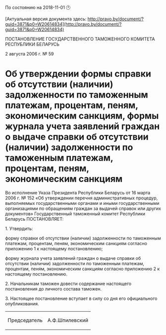 По состоянию на 2018-11-01 &#x1F550;

[Актуальная версия документа здесь: http://pravo.by/document/?guid=3871&p0=W20614834](http://pravo.by/document/?guid=3871&p0=W20614834)

<p>ПОСТАНОВЛЕНИЕ ГОСУДАРСТВЕННОГО ТАМОЖЕННОГО КОМИТЕТА РЕСПУБЛИКИ БЕЛАРУСЬ</p>
<p>2 августа 2006 г. № 59</p>
<h1>Об утверждении формы справки об отсутствии (наличии) задолженности по таможенным платежам, процентам, пеням, экономическим санкциям, формы журнала учета заявлений граждан о выдаче справки об отсутствии (наличии) задолженности по таможенным платежам, процентам, пеням, экономическим санкциям</h1>
<p>Во исполнение Указа Президента Республики Беларусь от 16 марта 2006 г. № 152 «Об утверждении перечня административных процедур, выполняемых государственными органами и иными государственными организациями по обращениям граждан за выдачей справок или других документов» Государственный таможенный комитет Республики Беларусь ПОСТАНОВЛЯЕТ:</p>
<p>1. Утвердить:</p>
<p>форму справки об отсутствии (наличии) задолженности по таможенным платежам, процентам, пеням, экономическим санкциям согласно приложению 1 к настоящему постановлению;</p>
<p>форму журнала учета заявлений граждан о выдаче справки об отсутствии (наличии) задолженности по таможенным платежам, процентам, пеням, экономическим санкциям согласно приложению 2 к настоящему постановлению.</p>
<p>2. Начальникам таможен довести содержание настоящего постановления до личного состава таможен.</p>
<p>3. Настоящее постановление вступает в силу со дня его официального опубликования.</p>
<p></p>
<table><tr>
<td><p>Председатель</p></td>
<td><p>А.Ф.Шпилевский</p></td>
</tr></table>
<p></p>